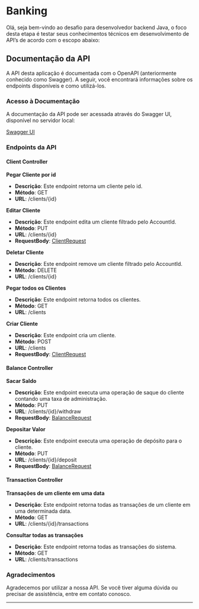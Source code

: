 # Banking

Olá, seja bem-vindo ao desafio para desenvolvedor backend Java, o foco desta etapa é testar seus conhecimentos técnicos em desenvolvimento de API’s de acordo com o escopo abaixo:

## Documentação da API

A API desta aplicação é documentada com o OpenAPI (anteriormente conhecido como Swagger). A seguir, você encontrará informações sobre os endpoints disponíveis e como utilizá-los.

### Acesso à Documentação

A documentação da API pode ser acessada através do Swagger UI, disponível no servidor local:

[Swagger UI](http://localhost:8080/swagger-ui.html)

### Endpoints da API

#### Client Controller

**Pegar Cliente por id**

- **Descrição**: Este endpoint retorna um cliente pelo id.
- **Método**: GET
- **URL**: /clients/{id}

**Editar Cliente**

- **Descrição**: Este endpoint edita um cliente filtrado pelo AccountId.
- **Método**: PUT
- **URL**: /clients/{id}
- **RequestBody**: [ClientRequest](#clientrequest)

**Deletar Cliente**

- **Descrição**: Este endpoint remove um cliente filtrado pelo AccountId.
- **Método**: DELETE
- **URL**: /clients/{id}

**Pegar todos os Clientes**

- **Descrição**: Este endpoint retorna todos os clientes.
- **Método**: GET
- **URL**: /clients

**Criar Cliente**

- **Descrição**: Este endpoint cria um cliente.
- **Método**: POST
- **URL**: /clients
- **RequestBody**: [ClientRequest](#clientrequest)

#### Balance Controller

**Sacar Saldo**

- **Descrição**: Este endpoint executa uma operação de saque do cliente contando uma taxa de administração.
- **Método**: PUT
- **URL**: /clients/{id}/withdraw
- **RequestBody**: [BalanceRequest](#balancerequest)

**Depositar Valor**

- **Descrição**: Este endpoint executa uma operação de depósito para o cliente.
- **Método**: PUT
- **URL**: /clients/{id}/deposit
- **RequestBody**: [BalanceRequest](#balancerequest)

#### Transaction Controller

**Transações de um cliente em uma data**

- **Descrição**: Este endpoint retorna todas as transações de um cliente em uma determinada data.
- **Método**: GET
- **URL**: /clients/{id}/transactions

**Consultar todas as transações**

- **Descrição**: Este endpoint retorna todas as transações do sistema.
- **Método**: GET
- **URL**: /clients/transactions

### Agradecimentos

Agradecemos por utilizar a nossa API. Se você tiver alguma dúvida ou precisar de assistência, entre em contato conosco.

---